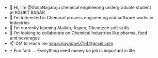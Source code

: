 - 👋 Hi, I’m @GollaNagaraju chemical engineering undergraduate student at RGUKT BASAR
- 👀 I’m interested in Chemical process engineering and software works in industries 
- 🌱 I’m currently learning Matlab, Aspen, Chemtech soft skills
- 💞️ I’m looking to collaborate on Chemical Industries like pharma, food and beverages 
- 📫 DM to reach me nagarajuyadav0724@gmail.com
- ⚡ Fun fact: ... Everything need money so job is important in life

<!---
GollaNagaraju/GollaNagaraju is a ✨ special ✨ repository because its `README.md` (this file) appears on your GitHub profile.
You can click the Preview link to take a look at your changes.
--->
